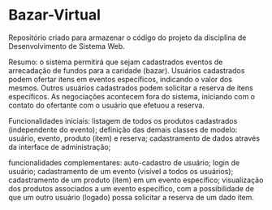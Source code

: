 # Bazar-Virtual
Repositório criado para armazenar o código do projeto da disciplina de Desenvolvimento de Sistema Web. 

Resumo: o sistema permitirá que sejam cadastrados eventos de arrecadação de fundos para a caridade (bazar). Usuários cadastrados podem ofertar itens em eventos específicos, indicando o valor dos mesmos. Outros usuários cadastrados podem solicitar a reserva de itens específicos. As negociações acontecem fora do sistema, iniciando com o contato do ofertante com o usuário que efetuou a reserva. 

Funcionalidades iniciais: 
listagem de todos os produtos cadastrados (independente do evento); 
definição das demais classes de modelo: usuário, evento, produto (item) e reserva; 
cadastramento de dados através da interface de administração; 

funcionalidades complementares:  auto-cadastro de usuário; 
login de usuário; 
cadastramento de um evento (visível a todos os usuários); 
cadastramento de um produto (item) em um evento específico; 
visualização dos produtos associados a um evento específico, com a possibilidade de que um outro usuário (logado) possa solicitar a reserva de um dado item.
